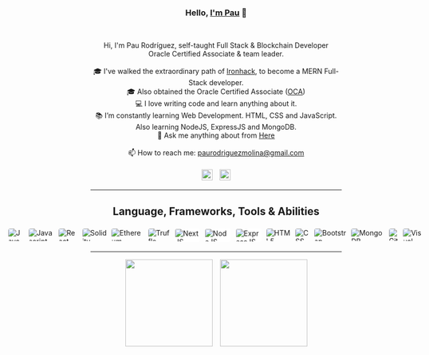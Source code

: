 <h3 align="center">Hello, <a href="https://github.com/Silinde87" title="Profile" target="_blank">I'm Pau</a> 👋</h3>
<br>
<p align="center">
  Hi, I'm Pau Rodríguez, self-taught Full Stack & Blockchain Developer<br>
  Oracle Certified Associate & team leader.<br>
  <br>
  🎓 I've walked the extraordinary path of <a href="https://www.ironhack.com/en/web-development">Ironhack</a>, to become a MERN Full-Stack developer.<br>
  🎓 Also obtained the Oracle Certified Associate (<a href="https://education.oracle.com/x/trackp_333">OCA</a>)<br>
  💻 I love writing code and learn anything about it.<br>
  📚 I’m constantly learning Web Development. HTML, CSS and JavaScript. Also learning NodeJS, ExpressJS and MongoDB.<br>
  💬 Ask me anything about from <a href="https://github.com/Silinde87/silinde87/issues" title="Issues">Here</a><br><br>
  📫 How to reach me: <a href="mailto: paurodriguezmolina@gmail.com">paurodriguezmolina@gmail.com</a>
</p>
<div align="center">
  <a href="https://www.linkedin.com/in/paurodriguezmolina/" title="LinkedIn Profile"><img src="https://res.cloudinary.com/dkevcmz3i/image/upload/v1620506336/Personal/Github%20front%20readme/linkedin_wzkegb.svg"
  style="
    width: 22px;
    margin: 5px;
  "></a>
  <a href="https://twitter.com/Silinde87" title="LinkedIn Profile"><img src="https://res.cloudinary.com/dkevcmz3i/image/upload/v1641984748/Personal/Github%20front%20readme/twitter_agxtqr.svg"
  style="
    width: 22px;
    margin: 5px;
  "></a>
</div>


<hr>

<h2 align="center">Language, Frameworks, Tools & Abilities</h2>

<div style="
  display: flex;
  justify-content: center;
">
  <img title="Java" src="https://res.cloudinary.com/dkevcmz3i/image/upload/v1620506336/Personal/Github%20front%20readme/java_qxplvb.png" style="max-height: 25px;max-width: 50px;border-radius: 4px;margin: 5px;">
  <img title="Javascript" src="https://res.cloudinary.com/dkevcmz3i/image/upload/v1620506336/Personal/Github%20front%20readme/javascript-original_ks2qvl.svg" style="max-height:25px;max-width:50px;border-radius:4px;margin:5px;">
  <img title="React" src="https://res.cloudinary.com/dkevcmz3i/image/upload/v1620506338/Personal/Github%20front%20readme/react-original_vzqgdf.svg" style="max-height:25px;max-width:50px;border-radius:4px;margin:5px;">
  <img title="Solidity" src="https://res.cloudinary.com/dkevcmz3i/image/upload/v1641984959/Personal/Github%20front%20readme/Solidity_rvdvp7.svg" style="max-height:25px;max-width50px;border-radius:4px;margin: 5px;">
  <img title="Ethereum" src="https://res.cloudinary.com/dkevcmz3i/image/upload/v1641986118/Personal/Github%20front%20readme/ethereum_qp3omn.svg" style="max-height:25px;max-width50px;border-radius:4px;margin: 5px;">
  <img title="Truffle" src="https://res.cloudinary.com/dkevcmz3i/image/upload/v1641986285/Personal/Github%20front%20readme/truffle_sqtcw2.svg" style="max-height:25px;max-width50px;border-radius:4px;margin: 5px;"> 
  <img title="NextJS" src="https://res.cloudinary.com/dkevcmz3i/image/upload/v1641986430/Personal/Github%20front%20readme/next_ksntrp.svg" style="max-height:25px;max-width:50px;border-radius:4px;margin:5px;background-color:white;padding:1px 1px;">
  <img title="NodeJS" src="https://res.cloudinary.com/dkevcmz3i/image/upload/v1620506337/Personal/Github%20front%20readme/node_wgb8i4.png" style="max-height:25px;max-width:50px;border-radius:4px;margin:5px;background-color:white;padding:1px 1px;">
  <img title="ExpressJS" src="https://res.cloudinary.com/dkevcmz3i/image/upload/v1620506334/Personal/Github%20front%20readme/expressjs_dblcrv.png" style="max-height:25px;max-width:50px;border-radius:4px;margin:5px;background-color:white;padding:1px 1px;">
  <img title="HTML5" src="https://res.cloudinary.com/dkevcmz3i/image/upload/v1620506334/Personal/Github%20front%20readme/html5_iqjlja.svg" style="max-height:25px;max-width50px;border-radius:4px;margin: 5px;">
  <img title="CSS" src="https://res.cloudinary.com/dkevcmz3i/image/upload/v1620506334/Personal/Github%20front%20readme/css_yjz8u5.svg" style="max-height:25px;max-width50px;border-radius:4px;margin: 5px;">
  <img title="Bootstrap" src="https://res.cloudinary.com/dkevcmz3i/image/upload/v1620506334/Personal/Github%20front%20readme/bootstrap_ndjvqf.svg" style="max-height:25px;max-width50px;border-radius:4px;margin: 5px;">
  <img title="MongoDB" src="https://res.cloudinary.com/dkevcmz3i/image/upload/v1620506337/Personal/Github%20front%20readme/mongodb_qxbmpe.png" style="max-height:25px;max-width50px;border-radius:4px;margin: 5px;">
  <img title="Git" src="https://res.cloudinary.com/dkevcmz3i/image/upload/v1620506334/Personal/Github%20front%20readme/git-original_rjrbdd.svg" style="max-height:25px;max-width50px;border-radius:4px;margin: 5px;">
  <img title="Visual Studio Code" src="https://res.cloudinary.com/dkevcmz3i/image/upload/v1620506338/Personal/Github%20front%20readme/vscode_b9dlo8.svg" style="max-height:25px;max-width50px;border-radius:4px;margin: 5px;">
</div>

<hr>

<div style="
  margin-top: 15px;
  display: flex;
  justify-content: center;
  flex-wrap: wrap;
  gap: 15px;
">
  <a href="https://github.com/anuraghazra/github-readme-stats" title="Go to Source">
    <img src="https://github-readme-stats.vercel.app/api?username=silinde87&show_icons=true&theme=react" style="height: 175px;">
  </a>
  <a href="https://github.com/anuraghazra/github-readme-stats">
  <img src="https://github-readme-stats.vercel.app/api/top-langs/?username=Silinde87&title_color=57BCDA&text_color=57BCDA&icon_color=57BCDA&bg_color=0c1014&langs_count=8&layout=compact" style="height: 175px;" />
  </a>
</div>

<style>
</style>
